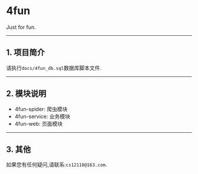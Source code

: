 # 4fun

Just for fun.

---

## 1. 项目简介

请执行`docs/4fun_db.sql`数据库脚本文件.

---

## 2. 模块说明

- 4fun-spider: 爬虫模块
- 4fun-service: 业务模块
- 4fun-web: 页面模块

---

## 3. 其他

如果您有任何疑问,请联系:`cs12110@163.com`.
